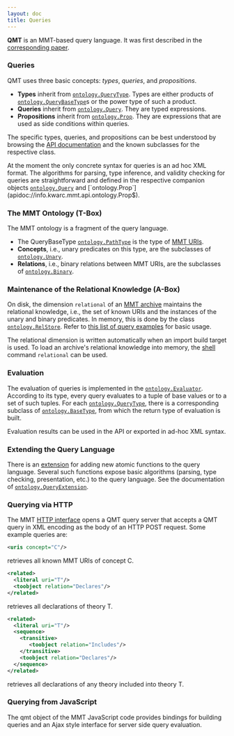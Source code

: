 ```yaml
---
layout: doc
title: Queries
---
```



**QMT** is an MMT-based query language.
It was first described in the [corresponding paper](http://kwarc.info/frabe/Research/rabe_querying_12.pdf).

### Queries

QMT uses three basic concepts: *types*, *queries*, and *propositions*.

* **Types** inherit from [`ontology.QueryType`](apidoc://info.kwarc.mmt.api.ontology.QueryType). Types are either products of [`ontology.QueryBaseType`](apidoc://info.kwarc.mmt.api.ontology.QueryBaseType)s or the power type of such a product.
* **Queries** inherit from [`ontology.Query`](apidoc://info.kwarc.mmt.api.ontology.Query). They are typed expressions.
* **Propositions** inherit from [`ontology.Prop`](apidoc://info.kwarc.mmt.api.ontology.Prop). They are expressions that are used as side conditions within queries.

The specific types, queries, and propositions can be best understood by browsing the [API documentation](https://uniformal.github.io/apidoc/index) and the known subclasses for the respective class.

At the moment the only concrete syntax for queries is an ad hoc XML format.
The algorithms for parsing, type inference, and validity checking for queries are straightforward and defined in the respective companion objects [`ontology.Query`](apidoc://info.kwarc.mmt.api.ontology.Query$) and [`ontology.Prop`](apidoc://info.kwarc.mmt.api.ontology.Prop$).

### The MMT Ontology (T-Box)
The MMT ontology is a fragment of the query language.

* The QueryBaseType [`ontology.PathType`](apidoc://info.kwarc.mmt.api.ontology.PathType) is the type of [MMT URIs](../language/uris).
* **Concepts**, i.e., unary predicates on this type, are the subclasses of [`ontology.Unary`](apidoc://info.kwarc.mmt.api.ontology.Unary).
* **Relations**, i.e., binary relations between MMT URIs, are the subclasses of [`ontology.Binary`](apidoc://info.kwarc.mmt.api.ontology.Binary).

### Maintenance of the Relational Knowledge (A-Box)

On disk, the dimension `relational` of an [MMT archive](../archives) maintains the relational knowledge, i.e., the set of known URIs and the instances of the unary and binary predicates.
In memory, this is done by the class [`ontology.RelStore`](apidoc://info.kwarc.mmt.api.ontology.RelStore). Refer to [this list of query examples](query-examples.md) for basic usage.

The relational dimension is written automatically when an import build target is used.
To load an archive's relational knowledge into memory, the [shell](../applications/shell) command `relational` can be used.

### Evaluation

The evaluation of queries is implemented in the [`ontology.Evaluator`](apidoc://info.kwarc.mmt.api.ontology.Evaluator).
According to its type, every query evaluates to a tuple of base values or to a set of such tuples.
For each [`ontology.QueryType`](apidoc://info.kwarc.mmt.api.ontology.QueryType), there is a corresponding subclass of [`ontology.BaseType`](apidoc://info.kwarc.mmt.api.ontology.BaseType), from which the return type of evaluation is built.

Evaluation results can be used in the API or exported in ad-hoc XML syntax.

### Extending the Query Language

There is an [extension](extensions/) for adding new atomic functions to the query language.
Several such functions expose basic algorithms (parsing, type checking, presentation, etc.) to the query language. See the documentation of [`ontology.QueryExtension`](apidoc://info.kwarc.mmt.api.ontology.QueryExtension).


### Querying via HTTP
The MMT [HTTP interface](../applications/server) opens a QMT query server that accepts a QMT query in XML encoding as the body of an HTTP POST request.
Some example queries are:

```xml
<uris concept="C"/>
```

retrieves all known MMT URIs of concept C.

```xml
<related>
  <literal uri="T"/>
  <toobject relation="Declares"/>
</related>
```

retrieves all declarations of theory T.

```xml
<related>
  <literal uri="T"/>
  <sequence>
    <transitive>
       <toobject relation="Includes"/>
    </transitive>
    <toobject relation="Declares"/>
  </sequence>
</related>
```

retrieves all declarations of any theory included into theory T.

### Querying from JavaScript
The qmt object of the MMT JavaScript code provides bindings for building queries and an Ajax style interface for server side query evaluation.
